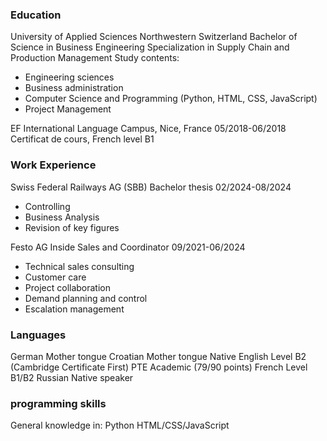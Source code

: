 ### Education
University of Applied Sciences Northwestern Switzerland
Bachelor of Science in Business Engineering
Specialization in Supply Chain and Production Management
Study contents:
- Engineering sciences
- Business administration
- Computer Science and Programming (Python, HTML, CSS, JavaScript)
- Project Management

EF International Language Campus, Nice, France
05/2018-06/2018
Certificat de cours, French level B1

### Work Experience
Swiss Federal Railways AG (SBB) 
Bachelor thesis
02/2024-08/2024
- Controlling
- Business Analysis
- Revision of key figures

Festo AG Inside Sales and Coordinator
09/2021-06/2024
- Technical sales consulting
- Customer care
- Project collaboration
- Demand planning and control
- Escalation management

### Languages
German 
Mother tongue
Croatian
Mother tongue
Native English 
Level B2 (Cambridge Certificate First)
PTE Academic (79/90 points)
French
Level B1/B2
Russian
Native speaker

### programming skills
General knowledge in:
Python 
HTML/CSS/JavaScript
